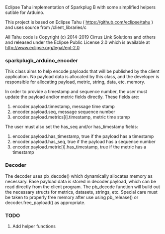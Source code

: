 Eclipse Tahu implementation of Sparkplug B with some simplified helpers sutible
for Arduino.

This project is based on Eclipse Tahu ( https://github.com/eclipse/tahu ) and
uses source from /client_libraries/c

All Tahu code is Copyright (c) 2014-2019 Cirrus Link Solutions and others
and released under the Eclipse Public License 2.0 which is available at
http://www.eclipse.org/legal/epl-2.0

### sparkplugb_arduino_encoder

This class aims to help encode payloads that will be published by the client
application. No payload data is allocated by this class, and the developer is
responsible for allocating payload, metric, string, data, etc. memory.

In order to provide a timestamp and sequence number, the user must update the
payload and/or metric fields directly. These fields are:
1. encoder.payload.timestamp, message time stamp
1. encoder.payload.seq, message sequence number
1. encoder.payload.metrics[i].timestamp, metric time stamp

The user must also set the has_seq and/or has_timestamp fields:
1. encoder.payload.has_timestamp, true if the payload has a timestamp
1. encoder.payload.has_seq, true if the payload has a sequence number
2. encoder.payload.metric[i].has_timestamp, true if the metric has a timestamp

### Decoder

The decoder uses pb_decode() which dynamically allocates memory as necessary.
Base payload data is stored in decoder.payload, which can be read directly from
the client program. The pb_decode function will build out the necessary structs
for metrics, datasets, strings, etc. Special care must be taken to properly free
memory after use using pb_release() or decoder.free_payload() as appropriate.

### TODO

1. Add helper functions
